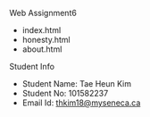 Web Assignment6
- index.html
- honesty.html
- about.html

Student Info
- Student Name: Tae Heun Kim
- Student No: 101582237
- Email Id: thkim18@myseneca.ca


